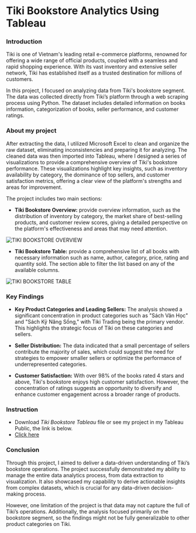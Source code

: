 # Tiki Bookstore Analytics Using Tableau

### Introduction
Tiki is one of Vietnam's leading retail e-commerce platforms, renowned for offering a wide range of official products, coupled with a seamless and rapid shopping experience. With its vast inventory and extensive seller network, Tiki has established itself as a trusted destination for millions of customers.

In this project, I focused on analyzing data from Tiki's bookstore segment. The data was collected directly from Tiki’s platform through a web scraping process using Python. The dataset includes detailed information on books information, categorization of books, seller performance, and customer ratings.

### About my project
After extracting the data, I utilized Microsoft Excel to clean and organize the raw dataset, eliminating inconsistencies and preparing it for analyzing. The cleaned data was then imported into Tableau, where I designed a series of visualizations to provide a comprehensive overview of Tiki's bookstore performance. These visualizations highlight key insights, such as inventory availability by category, the dominance of top sellers, and customer satisfaction metrics, offering a clear view of the platform's strengths and areas for improvement.

The project includes two main sections:

- **Tiki Bookstore Overview:** provide overview information, such as the distribution of inventory by category, the market share of best-selling products, and customer review scores, giving a detailed perspective on the platform's effectiveness and areas that may need attention.

![TIKI BOOKSTORE OVERVIEW](https://github.com/user-attachments/assets/25b79df3-c867-45b3-a917-872949175898)

- **Tiki Bookstore Table:** provide a comprehensive list of all books with necessary information such as name, author, category, price, rating and quantity sold. The section able to filter the list based on any of the available columns.

![TIKI BOOKSTORE TABLE](https://github.com/user-attachments/assets/f2a813d1-d032-4a6e-9b4b-cd617f41286e)

### Key Findings
- **Key Product Categories and Leading Sellers:** The analysis showed a significant concentration in product categories such as "Sách Văn Học" and "Sách Kỹ Năng Sống," with Tiki Trading being the primary vendor. This highlights the strategic focus of Tiki on these categories and sellers.

- **Seller Distribution:** The data indicated that a small percentage of sellers contribute the majority of sales, which could suggest the need for strategies to empower smaller sellers or optimize the performance of underrepresented categories.

- **Customer Satisfaction:** With over 98% of the books rated 4 stars and above, Tiki's bookstore enjoys high customer satisfaction. However, the concentration of ratings suggests an opportunity to diversify and enhance customer engagement across a broader range of products.

### Instruction
- Download *Tiki Bookstore Tableau* file or see my project in my Tableau Public, the link is below.
- [Click here](https://public.tableau.com/app/profile/long.nguyen8522/viz/TikiBook_Dashboard/TIKIBOOKSTOREOVERVIEW)

### Conclusion
Through this project, I aimed to deliver a data-driven understanding of Tiki’s bookstore operations. The project successfully demonstrated my ability to manage the entire data analytics process, from data extraction to visualization. It also showcased my capability to derive actionable insights from complex datasets, which is crucial for any data-driven decision-making process.

However, one limitation of the project is that data may not capture the full of Tiki’s operations. Additionally, the analysis focused primarily on the bookstore segment, so the findings might not be fully generalizable to other product categories on Tiki.
